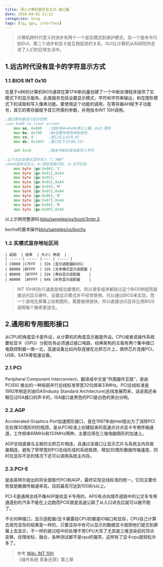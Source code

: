 ```yaml
---
title: 深入计算机图形显示之-接口篇
date: 2018-04-01 21:12
categories: blog
tags: [cg, gpu, interface]
---
```


> 计算机跨时代意义的进步有两个一个是实模式到保护模式，另一个是命令行到GUI。第二个进步和显卡是互相促进的关系，GUI让计算机从科研院所走进了人们的日常生活中。

## 1.远古时代没有显卡的字符显示方式

### 1.1.BIOS INT 0x10
在基于x86的计算机BIOS通常在第17中断向量创建了一个中断处理程序提供了实模式下的显示服务。此类服务包括设置显示模式，字符和字符串输出，和在图形模式下的读取和写入像素功能。要使用这个功能的调用，在寄存器AH赋予子功能号，其它的寄存器赋予其它所需的参数，并用指令INT 10H调用。

``` asm
;通过寄存器进行显示控制
;use 0x06 to clear screen
	mov ax, 0x600   ;功能号AH=0x06表示上翻，AL0:清除
	mov bx, 0x700   ;BH设置背景色和前景色
	mov cx, 0		;窗口左上点(0,0)
	mov dx, 0x184f	;窗口右下点(80,25)

	int 0x10        ;触发中断处理准备写入字符
	
;以下向文本模式显存写入 “1 MBR”
;0xA4是样式定义，A:绿色背景闪烁, 4:文字红色
	mov byte [gs:0x00],'1'
	mov byte [gs:0x01],0xA4
	mov byte [gs:0x02],' '
	mov byte [gs:0x03],0xA4
	mov byte [gs:0x04],'M'
	mov byte [gs:0x05],0xA4
	mov byte [gs:0x06],'B'
	mov byte [gs:0x07],0xA4
	mov byte [gs:0x08],'R'
	mov byte [gs:0x09],0xA4
```
以上示例完整源码:[bblu/samples/os/boot/3mbr.S](https://github.com/bblu/samples/blob/efd0b955f80a57883745130c97f9d1aba1688cbe/os/boot/3mbr.S)  

bochs的基本操作[bblu/samples/os/bochs](https://github.com/bblu/samples/blob/efd0b955f80a57883745130c97f9d1aba1688cbe/os/bochs)

### 1.2.实模式显存地址区间  

    | 起始  | 结束  | 大小| 用途  |
    | ------| ----- |---- | :---- |
    | C0000 |C7FFF  | 32k |显示适配器BIOS|
    | B8000 |BFFFF  | 32k |文本模式显示适配器 |
    | B0000  |B7FFF | 32k |黑白显示适配器    |
    | A0000  |AFFFF | 64k |彩色显示适配器    |



> INT 10H的执行速度是相当缓慢的，所以很多程序都绕过这个BIOS例程而直接访问显示硬件。设置显示模式并不经常使用，可以通过BIOS来实现，而一个游戏在屏幕上绘制图形，需要做得很快，所以直接访问显存比用BIOS调用每个像素更适合。

## 2.通用和专用图形接口

从CPU的角度显卡是外设，从计算机的角度显示器是外设。CPU或者说操作系统要给显卡（GPU）分配任务必须通过接口电路，经典架构的主板有两个集中接口电路控制器一南一北，高速设备比如内存连接在北桥芯片上，南桥芯片连接PCI，USB，SATA等低速设备。

### 2.1.PCI
Peripheral Component Interconnect，翻译成中文是“外围器件互联”，是由PCISIG 推出的一种局部并行总线标准带宽32位频率33MHz。PCI总线标准是1992年制定的由ISA(Industy Standard Architecture)总线发展而来，话说我还亲眼见过ISA接口的声卡的，ISA接口是黑色的PCI是白色的黑白分明。

### 2.2.AGP
Accelerated Graphics
Port加速图形接口，是在1997年由Intel提出为了消除PCI在处理3D图形时的瓶颈，是从PCI标准上创建起来的高速点对点显卡专用传输通道，工作频率66MHz和133MHz两种，主要应用在三维电脑图形的加速上。

AGP总线直接与主板的北桥芯片相连，且通过该接口让显示芯片与系统主内存直接相连，避免了窄带宽的PCI总线形成的系统瓶颈，增加3D图形数据传输速度，同时在显存不足的情况下还可以调用系统主内存。

### 2.3.PCI-E
是由英特尔提出的将全面取代PCI和AGP，最终实现总线标准的统一。它的主要优势就是数据传输速率高，目前最高可达到10GB/s以上。

PCI-E是通用总线不像AGP是给显卡专用的，APG有点向城市道路中的公交车专用通道别的汽车不能在上边跑而PCIE就是高速公路了从入口进去后就可以敞开跑了。

不论何种接口，显示适配器/显卡暴露给CPU的都是IO端口和显存，CPU自己计算去填充显存的结果是一样的，只要显存中有可以显示的数据显卡就把他们提交到屏幕上去显示，不一样的是过程中的处理不劳CPU大驾了尤其是三维渲染前的顶点变换、纹理坐标、融合、各种测试都不是cpu的强项，这样有了显卡cpu就轻松许多了。


> 参考 [Wiki: INT 10H](https://zh.wikipedia.org/wiki/INT_10H)  
《操作系统 真象还原》第三章
